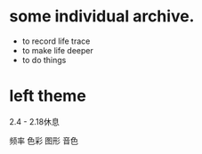 
# some individual archive.

* to record life trace
* to make life deeper
* to do things 

# left theme
2.4 - 2.18休息

频率
色彩
图形
音色